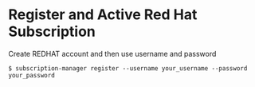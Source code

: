 # Register and Active Red Hat Subscription

Create REDHAT account and then use username and password

```$ subscription-manager register --username your_username --password your_password```
